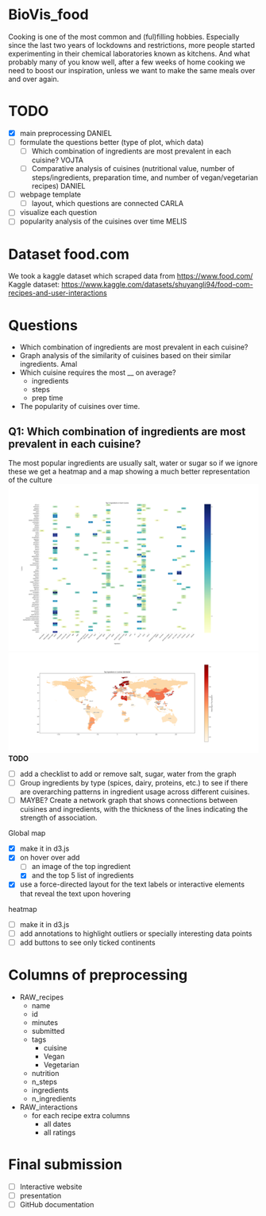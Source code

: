 # BioVis_food

Cooking is one of the most common and (ful)filling hobbies. Especially since the last two years
of lockdowns and restrictions, more people started experimenting in their chemical laboratories
known as kitchens. And what probably many of you know well, after a few weeks of home cooking we need to boost our inspiration, unless we want to make the same meals over and over again.

# TODO
- [x] main preprocessing DANIEL
- [ ] formulate the questions better (type of plot, which data)
  - [ ] Which combination of ingredients are most prevalent in each cuisine? VOJTA
  - [ ] Comparative analysis of cuisines (nutritional value, number of steps/ingredients, preparation time, and number of vegan/vegetarian recipes) DANIEL
- [ ] webpage template 
  - [ ] layout, which questions are connected CARLA 
- [ ] visualize each question 
- [ ] popularity analysis of the cuisines over time MELIS
      
# Dataset food.com
We took a kaggle dataset which scraped data from https://www.food.com/
Kaggle dataset: https://www.kaggle.com/datasets/shuyangli94/food-com-recipes-and-user-interactions

# Questions
- Which combination of ingredients are most prevalent in each cuisine?
- Graph analysis of the similarity of cuisines based on their similar ingredients. Amal
- Which cuisine requires the most __ on average?
  - ingredients
  - steps
  - prep time
- The popularity of cuisines over time.
  
## Q1: Which combination of ingredients are most prevalent in each cuisine?
The most popular ingredients are usually salt, water or sugar so if we ignore these we get a heatmap and a map showing a much better representation of the culture 
![top_5_ingredients_heatmap](visuals/top_5_ingredients_heatmap.png)
![top_ingredients_map](visuals/top_ingredients_map.png)
**TODO**
- [ ] add a checklist to add or remove salt, sugar, water from the graph
- [ ] Group ingredients by type (spices, dairy, proteins, etc.) to see if there are overarching patterns in ingredient usage across different cuisines.
- [ ] MAYBE? Create a network graph that shows connections between cuisines and ingredients, with the thickness of the lines indicating the strength of association.

Global map
- [x] make it in d3.js
- [x] on hover over add 
  - [ ] an image of the top ingredient 
  - [x] and the top 5 list of ingredients
- [x] use a force-directed layout for the text labels or interactive elements that reveal the text upon hovering

heatmap
- [ ] make it in d3.js
- [ ] add annotations to highlight outliers or specially interesting data points
- [ ] add buttons to see only ticked continents

# Columns of preprocessing
- RAW_recipes
  - name
  - id
  - minutes
  - submitted
  - tags
    - cuisine
    - Vegan
    - Vegetarian
  - nutrition
  - n_steps
  - ingredients
  - n_ingredients
- RAW_interactions
  - for each recipe extra columns
    - all dates
    - all ratings

# Final submission
- [ ] Interactive website
- [ ] presentation
- [ ] GitHub documentation
